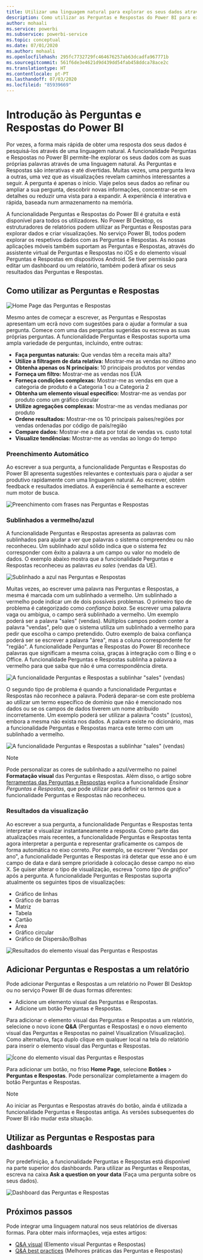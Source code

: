 ```yaml
---
title: Utilizar uma linguagem natural para explorar os seus dados através das Perguntas e Respostas do Power BI
description: Como utilizar as Perguntas e Respostas do Power BI para explorar os seus dados
author: mohaali
ms.service: powerbi
ms.subservice: powerbi-service
ms.topic: conceptual
ms.date: 07/01/2020
ms.author: mohaali
ms.openlocfilehash: 295fc7732729fc464676257ab63dcadfa967771b
ms.sourcegitcommit: 561f6de3e4621d9d439dd54fab458ddca78ace2c
ms.translationtype: HT
ms.contentlocale: pt-PT
ms.lasthandoff: 07/03/2020
ms.locfileid: "85939669"
---
```

# <a name="intro-to-power-bi-qa"></a>Introdução às Perguntas e Respostas do Power BI

Por vezes, a forma mais rápida de obter uma resposta dos seus dados é pesquisá-los através de uma linguagem natural. A funcionalidade Perguntas e Respostas no Power BI permite-lhe explorar os seus dados com as suas próprias palavras através de uma linguagem natural. As Perguntas e Respostas são interativas e até divertidas. Muitas vezes, uma pergunta leva a outras, uma vez que as visualizações revelam caminhos interessantes a seguir. A pergunta é apenas o início. Viaje pelos seus dados ao refinar ou ampliar a sua pergunta, descobrir novas informações, concentrar-se em detalhes ou reduzir uma vista para a expandir. A experiência é interativa e rápida, baseada num armazenamento na memória. 

A funcionalidade Perguntas e Respostas do Power BI é gratuita e está disponível para todos os utilizadores. No Power BI Desktop, os estruturadores de relatórios podem utilizar as Perguntas e Respostas para explorar dados e criar visualizações. No serviço Power BI, todos podem explorar os respetivos dados com as Perguntas e Respostas. As nossas aplicações móveis também suportam as Perguntas e Respostas, através do assistente virtual de Perguntas e Respostas no iOS e do elemento visual Perguntas e Respostas em dispositivos Android. Se tiver permissão para editar um dashboard ou um relatório, também poderá afixar os seus resultados das Perguntas e Respostas.

## <a name="how-to-use-qa"></a>Como utilizar as Perguntas e Respostas

![Home Page das Perguntas e Respostas](media/qna-visual.png)

Mesmo antes de começar a escrever, as Perguntas e Respostas apresentam um ecrã novo com sugestões para o ajudar a formular a sua pergunta. Comece com uma das perguntas sugeridas ou escreva as suas próprias perguntas. A funcionalidade Perguntas e Respostas suporta uma ampla variedade de perguntas, incluindo, entre outras:

- **Faça perguntas naturais:** Que vendas têm a receita mais alta?
- **Utilize a filtragem de data relativa:** Mostrar-me as vendas no último ano
- **Obtenha apenas os N principais:** 10 principais produtos por vendas
- **Forneça um filtro:** Mostrar-me as vendas nos EUA
- **Forneça condições complexas:** Mostrar-me as vendas em que a categoria de produto é a Categoria 1 ou a Categoria 2
- **Obtenha um elemento visual específico:** Mostrar-me as vendas por produto como um gráfico circular
- **Utilize agregações complexas:** Mostrar-me as vendas medianas por produto
- **Ordene resultados:** Mostrar-me os 10 principais países/regiões por vendas ordenadas por código de país/região
- **Compare dados:** Mostrar-me a data por total de vendas vs. custo total
- **Visualize tendências:** Mostrar-me as vendas ao longo do tempo

### <a name="autocomplete"></a>Preenchimento Automático

Ao escrever a sua pergunta, a funcionalidade Perguntas e Respostas do Power BI apresenta sugestões relevantes e contextuais para o ajudar a ser produtivo rapidamente com uma linguagem natural. Ao escrever, obtém feedback e resultados imediatos. A experiência é semelhante a escrever num motor de busca.

![Preenchimento com frases nas Perguntas e Respostas](media/qna-suggestion-phrase-completion.png)

### <a name="redblue-underlines"></a>Sublinhados a vermelho/azul

A funcionalidade Perguntas e Respostas apresenta as palavras com sublinhados para ajudar a ver que palavras o sistema compreendeu ou não reconheceu. Um sublinhado azul sólido indica que o sistema fez corresponder com êxito a palavra a um campo ou valor no modelo de dados. O exemplo abaixo mostra que a funcionalidade Perguntas e Respostas reconheceu as palavras *eu sales* (vendas da UE).

![Sublinhado a azul nas Perguntas e Respostas](media/qna-blue-underline.png)

Muitas vezes, ao escrever uma palavra nas Perguntas e Respostas, a mesma é marcada com um sublinhado a vermelho. Um sublinhado a vermelho pode indicar um de dois possíveis problemas. O primeiro tipo de problema é categorizado como *confiança baixa*. Se escrever uma palavra vaga ou ambígua, o campo será sublinhado a vermelho. Um exemplo poderá ser a palavra "sales" (vendas). Múltiplos campos podem conter a palavra "vendas", pelo que o sistema utiliza um sublinhado a vermelho para pedir que escolha o campo pretendido. Outro exemplo de baixa confiança poderá ser se escrever a palavra "área", mas a coluna correspondente for "região". A funcionalidade Perguntas e Respostas do Power BI reconhece palavras que significam a mesma coisa, graças à integração com o Bing e o Office. A funcionalidade Perguntas e Respostas sublinha a palavra a vermelho para que saiba que não é uma correspondência direta.

![A funcionalidade Perguntas e Respostas a sublinhar "sales" (vendas)](media/qna-red-underline-sales.png)

O segundo tipo de problema é quando a funcionalidade Perguntas e Respostas não reconhece a palavra. Poderá deparar-se com este problema ao utilizar um termo específico de domínio que não é mencionado nos dados ou se os campos de dados tiverem um nome atribuído incorretamente. Um exemplo poderá ser utilizar a palavra "costs" (custos), embora a mesma não exista nos dados. A palavra existe no dicionário, mas a funcionalidade Perguntas e Respostas marca este termo com um sublinhado a vermelho.

![A funcionalidade Perguntas e Respostas a sublinhar "sales" (vendas)](media/qna-red-underline-costs.png)

> [!NOTE]
> Pode personalizar as cores de sublinhado a azul/vermelho no painel **Formatação visual** das Perguntas e Respostas. Além disso, o artigo sobre [ferramentas das Perguntas e Respostas](q-and-a-tooling-teach-q-and-a.md) explica a funcionalidade *Ensinar Perguntas e Respostas*, que pode utilizar para definir os termos que a funcionalidade Perguntas e Respostas não reconheceu.

### <a name="visualization-results"></a>Resultados da visualização

Ao escrever a sua pergunta, a funcionalidade Perguntas e Respostas tenta interpretar e visualizar instantaneamente a resposta. Como parte das atualizações mais recentes, a funcionalidade Perguntas e Respostas tenta agora interpretar a pergunta e representar graficamente os campos de forma automática no eixo correto. Por exemplo, se escrever "Vendas por ano", a funcionalidade Perguntas e Respostas irá detetar que esse ano é um campo de data e dará sempre prioridade à colocação desse campo no eixo X. Se quiser alterar o tipo de visualização, escreva "como *tipo de gráfico*" após a pergunta. A funcionalidade Perguntas e Respostas suporta atualmente os seguintes tipos de visualizações:

- Gráfico de linhas
- Gráfico de barras
- Matriz
- Tabela
- Cartão
- Área
- Gráfico circular
- Gráfico de Dispersão/Bolhas
 
![Resultados do elemento visual das Perguntas e Respostas](media/qna-visual-results-date.png)

## <a name="add-qa-to-a-report"></a>Adicionar Perguntas e Respostas a um relatório

Pode adicionar Perguntas e Respostas a um relatório no Power BI Desktop ou no serviço Power BI de duas formas diferentes:

- Adicione um elemento visual das Perguntas e Respostas.
- Adicione um botão Perguntas e Respostas.

Para adicionar o elemento visual das Perguntas e Respostas a um relatório, selecione o novo ícone **Q&A** (Perguntas e Respostas) e o novo elemento visual das Perguntas e Respostas no painel Visualization (Visualização). Como alternativa, faça duplo clique em qualquer local na tela do relatório para inserir o elemento visual das Perguntas e Respostas.

![Ícone do elemento visual das Perguntas e Respostas](media/qna-visual-icon.png)

Para adicionar um botão, no friso **Home Page**, selecione **Botões** > **Perguntas e Respostas**. Pode personalizar completamente a imagem do botão Perguntas e Respostas.

> [!NOTE]
> Ao iniciar as Perguntas e Respostas através do botão, ainda é utilizada a funcionalidade Perguntas e Respostas antiga. As versões subsequentes do Power BI irão mudar esta situação.

## <a name="use-qa-for-dashboards"></a>Utilizar as Perguntas e Respostas para dashboards

Por predefinição, a funcionalidade Perguntas e Respostas está disponível na parte superior dos dashboards. Para utilizar as Perguntas e Respostas, escreva na caixa **Ask a question on your data** (Faça uma pergunta sobre os seus dados).

![Dashboard das Perguntas e Respostas](media/qna-dashboard.png)

## <a name="next-steps"></a>Próximos passos

Pode integrar uma linguagem natural nos seus relatórios de diversas formas. Para obter mais informações, veja estes artigos:

* [Q&A visual](../visuals/power-bi-visualization-q-and-a.md) (Elemento visual Perguntas e Respostas)
* [Q&A best practices](q-and-a-best-practices.md) (Melhores práticas das Perguntas e Respostas)
